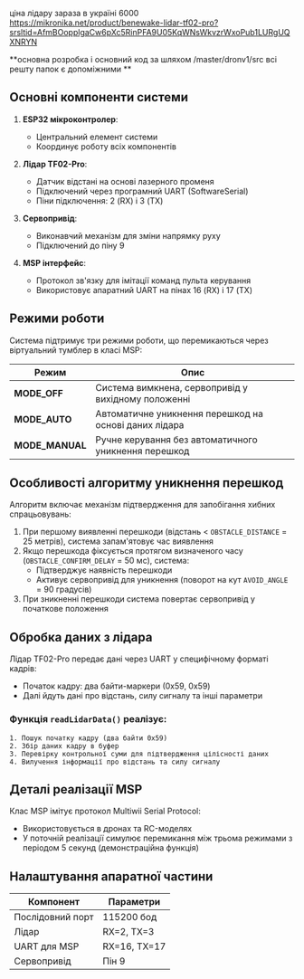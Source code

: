 ціна лідару зараза в україні 6000
https://mikronika.net/product/benewake-lidar-tf02-pro?srsltid=AfmBOopplgaCw6pXc5RinPFA9U05KqWNsWkvzrWxoPub1LURgUQXNRYN


**основна розробка і основний код за шляхом /master/dronv1/src
всі решту папок є допоміжними **
## Основні компоненти системи

1. **ESP32 мікроконтролер**: 
   * Центральний елемент системи
   * Координує роботу всіх компонентів

2. **Лідар TF02-Pro**: 
   * Датчик відстані на основі лазерного променя
   * Підключений через програмний UART (SoftwareSerial)
   * Піни підключення: 2 (RX) і 3 (TX)

3. **Сервопривід**: 
   * Виконавчий механізм для зміни напрямку руху
   * Підключений до піну 9

4. **MSP інтерфейс**: 
   * Протокол зв'язку для імітації команд пульта керування
   * Використовує апаратний UART на пінах 16 (RX) і 17 (TX)

## Режими роботи

Система підтримує три режими роботи, що перемикаються через віртуальний тумблер в класі MSP:

| Режим | Опис |
|-------|------|
| **MODE_OFF** | Система вимкнена, сервопривід у вихідному положенні |
| **MODE_AUTO** | Автоматичне уникнення перешкод на основі даних лідара |
| **MODE_MANUAL** | Ручне керування без автоматичного уникнення перешкод |

## Особливості алгоритму уникнення перешкод

Алгоритм включає механізм підтвердження для запобігання хибних спрацьовувань:

1. При першому виявленні перешкоди (відстань < `OBSTACLE_DISTANCE` = 25 метрів), система запам'ятовує час виявлення
2. Якщо перешкода фіксується протягом визначеного часу (`OBSTACLE_CONFIRM_DELAY` = 50 мс), система:
   * Підтверджує наявність перешкоди
   * Активує сервопривід для уникнення (поворот на кут `AVOID_ANGLE` = 90 градусів)
3. При зникненні перешкоди система повертає сервопривід у початкове положення

## Обробка даних з лідара

Лідар TF02-Pro передає дані через UART у специфічному форматі кадрів:
- Початок кадру: два байти-маркери (0x59, 0x59)
- Далі йдуть дані про відстань, силу сигналу та інші параметри

### Функція `readLidarData()` реалізує:

```
1. Пошук початку кадру (два байти 0x59)
2. Збір даних кадру в буфер
3. Перевірку контрольної суми для підтвердження цілісності даних
4. Вилучення інформації про відстань та силу сигналу
```

## Деталі реалізації MSP

Клас MSP імітує протокол Multiwii Serial Protocol:
- Використовується в дронах та RC-моделях
- У поточній реалізації симулює перемикання між трьома режимами з періодом 5 секунд (демонстраційна функція)

## Налаштування апаратної частини

| Компонент | Параметри |
|-----------|-----------|
| Послідовний порт | 115200 бод |
| Лідар | RX=2, TX=3 |
| UART для MSP | RX=16, TX=17 |
| Сервопривід | Пін 9 |
